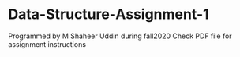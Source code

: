 # Data-Structure-Assignment-1
Programmed by M Shaheer Uddin during fall2020
Check PDF file for assignment instructions
